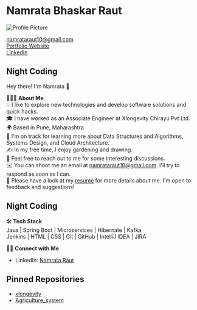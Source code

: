 # Namrata Bhaskar Raut

![Profile Picture](https://github.com/namrataraut/profile/raw/main/my_profile.jpg)

namrataraut10@gmail.com  
[Portfolio Website](https://namrataraut.github.io/namrata05/)  
[LinkedIn](https://www.linkedin.com/in/namrata-raut-39b375179)

## Night Coding

Hey there! I'm Namrata 👋

👨🏻‍💻 **About Me**  
💡 I like to explore new technologies and develop software solutions and quick hacks.  
🎓 I have worked as an Associate Engineer at Xlongevity Chirayu Pvt Ltd.  
🌍 Based in Pune, Maharashtra  
🌱 I'm on track for learning more about Data Structures and Algorithms, Systems Design, and Cloud Architecture.  
✍️ In my free time, I enjoy gardening and drawing.  
💬 Feel free to reach out to me for some interesting discussions.  
✉️ You can shoot me an email at namrataraut10@gmail.com. I'll try to respond as soon as I can.  
📄 Please have a look at my [resume](https://drive.google.com/file/d/1GkTQr05oRUa7tuMAOj646nvoDWIassEP/view?usp=sharing) for more details about me. I'm open to feedback and suggestions!

## Night Coding

🛠 **Tech Stack**  
Java | Spring Boot | Microservices | Hibernate | Kafka  
Jenkins | HTML | CSS | Git | GitHub | IntelliJ IDEA | JIRA

🤝🏻 **Connect with Me**  
- LinkedIn: [Namrata Raut](https://www.linkedin.com/in/namrata-raut-39b375179/)

## Pinned Repositories
- [xlongevity](https://github.com/namrataraut/xlongevity)
- [Agriculture_system](https://github.com/namrataraut/Agriculture_system)
